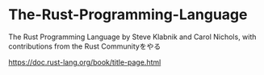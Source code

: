 # The-Rust-Programming-Language
The Rust Programming Language by Steve Klabnik and Carol Nichols, with contributions from the Rust Communityをやる　

https://doc.rust-lang.org/book/title-page.html
